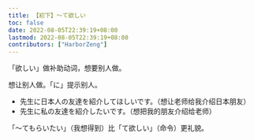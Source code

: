 ```yaml
---
title: 【初下】～て欲しい
toc: false
date: 2022-08-05T22:39:19+08:00
lastmod: 2022-08-05T22:39:19+08:00
contributors: ["HarborZeng"]
---
```


「欲しい」做补助动词，想要别人做。

想让别人做。「に」提示别人。

- 先生に日本人の友達を紹介してほしいです。（想让老师给我介绍日本朋友）
- 先生に私の友達を紹介したいです。（想把我的朋友介绍给老师）

「～てもらいたい」（我想得到）比「て欲しい」（命令）更礼貌。

